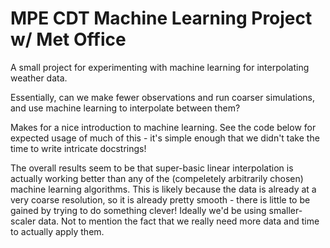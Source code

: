 # MPE CDT Machine Learning Project w/ Met Office 
A small project for experimenting with machine learning for interpolating
weather data.

Essentially, can we make fewer observations and run coarser simulations,
and use machine learning to interpolate between them?

Makes for a nice introduction to machine learning. See the code below for
expected usage of much of this - it's simple enough that we didn't take
the time to write intricate docstrings!

The overall results seem to be that super-basic linear interpolation is
actually working better than any of the (compeletely arbitrarily chosen)
machine learning algorithms. This is likely because the data is already
at a very coarse resolution, so it is already pretty smooth - there is
little to be gained by trying to do something clever! Ideally we'd be
using smaller-scaler data. Not to mention the fact that we really need
more data and time to actually apply them.
